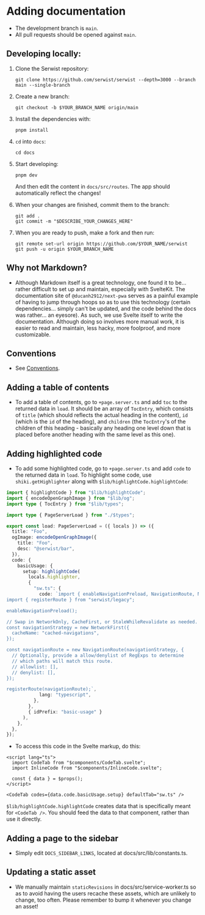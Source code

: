 # Adding documentation

- The development branch is `main`.
- All pull requests should be opened against `main`.

## Developing locally:

1. Clone the Serwist repository:
   ```
   git clone https://github.com/serwist/serwist --depth=3000 --branch main --single-branch
   ```
1. Create a new branch:
   ```
   git checkout -b $YOUR_BRANCH_NAME origin/main
   ```
1. Install the dependencies with:
   ```
   pnpm install
   ```
1. `cd` into `docs`:
   ```
   cd docs
   ```
1. Start developing:

   ```
   pnpm dev
   ```

   And then edit the content in `docs/src/routes`. The app should automatically reflect the changes!

1. When your changes are finished, commit them to the branch:
   ```
   git add .
   git commit -m "$DESCRIBE_YOUR_CHANGES_HERE"
   ```
1. When you are ready to push, make a fork and then run:
   ```
   git remote set-url origin https://github.com/$YOUR_NAME/serwist
   git push -u origin $YOUR_BRANCH_NAME
   ```

## Why not Markdown?

- Although Markdown itself is a great technology, one found it to be... rather difficult to set up and maintain, especially with SvelteKit. The documentation site of `@ducanh2912/next-pwa` serves as a painful example of having to jump through hoops so as to use this technology (certain dependencies... simply can't be updated, and the code behind the docs was rather... an eyesore). As such, we use Svelte itself to write the documentation. Although doing so involves more manual work, it is easier to read and maintain, less hacky, more foolproof, and more customizable.

## Conventions

- See [Conventions](./conventions.md).

## Adding a table of contents

- To add a table of contents, go to `+page.server.ts` and add `toc` to the returned data in `load`. It should be an array of `TocEntry`, which consists of `title` (which should reflects the actual heading in the content), `id` (which is the `id` of the heading), and `children` (the `TocEntry`'s of the children of this heading - basically any heading one level down that is placed before another heading with the same level as this one).

## Adding highlighted code

- To add some highlighted code, go to `+page.server.ts` and add `code` to the returned data in `load`. To highlight some code, use `shiki.getHighlighter` along with `$lib/highlightCode.highlightCode`:

```ts
import { highlightCode } from "$lib/highlightCode";
import { encodeOpenGraphImage } from "$lib/og";
import type { TocEntry } from "$lib/types";

import type { PageServerLoad } from "./$types";

export const load: PageServerLoad = ({ locals }) => ({
  title: "Foo",
  ogImage: encodeOpenGraphImage({
    title: "Foo",
    desc: "@serwist/bar",
  }),
  code: {
    basicUsage: {
      setup: highlightCode(
        locals.highlighter,
        {
          "sw.ts": {
            code: `import { enableNavigationPreload, NavigationRoute, NetworkFirst } from "serwist";
import { registerRoute } from "serwist/legacy"; 

enableNavigationPreload();

// Swap in NetworkOnly, CacheFirst, or StaleWhileRevalidate as needed.
const navigationStrategy = new NetworkFirst({
  cacheName: "cached-navigations",
});

const navigationRoute = new NavigationRoute(navigationStrategy, {
  // Optionally, provide a allow/denylist of RegExps to determine
  // which paths will match this route.
  // allowlist: [],
  // denylist: [],
});

registerRoute(navigationRoute);`,
            lang: "typescript",
          },
        },
        { idPrefix: "basic-usage" }
      ),
    },
  },
});
```

- To access this code in the Svelte markup, do this:

```svelte
<script lang="ts">
  import CodeTab from "$components/CodeTab.svelte";
  import InlineCode from "$components/InlineCode.svelte";

  const { data } = $props();
</script>

<CodeTab codes={data.code.basicUsage.setup} defaultTab="sw.ts" />
```

`$lib/highlightCode.highlightCode` creates data that is specifically meant for `<CodeTab />`. You should feed the data to that component, rather than use it directly.

## Adding a page to the sidebar

- Simply edit `DOCS_SIDEBAR_LINKS`, located at docs/src/lib/constants.ts.

## Updating a static asset

- We manually maintain `staticRevisions` in docs/src/service-worker.ts so as to avoid having the users recache these assets, which are unlikely to change, too often. Please remember to bump it whenever you change an asset!
